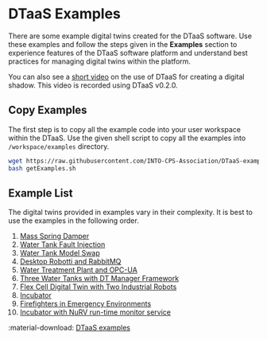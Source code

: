 # DTaaS Examples

There are some example digital twins created for the DTaaS software.
Use these examples and follow the steps given in the **Examples** section
to experience features of the DTaaS software platform and understand
best practices for managing digital twins within the platform.

You can also see a
[short video](https://odin.cps.digit.au.dk/into-cps/dtaas/assets/videos/cpsens.mp4)
on the use of DTaaS for creating a digital shadow. This video is recorded using
DTaaS v0.2.0.

## Copy Examples

The first step is to copy all the example code into your
user workspace within the DTaaS.
Use the given shell script to copy all the examples
into `/workspace/examples` directory.

```bash
wget https://raw.githubusercontent.com/INTO-CPS-Association/DTaaS-examples/main/getExamples.sh
bash getExamples.sh
```

## Example List

The digital twins provided in examples vary in their complexity. It is best
to use the examples in the following order.

1. [Mass Spring Damper](./mass-spring-damper/README.md)
1. [Water Tank Fault Injection](./water_tank_FI/README.md)
1. [Water Tank Model Swap](./water_tank_swap/README.md)
1. [Desktop Robotti and RabbitMQ](./drobotti-rmqfmu/README.md)
1. [Water Treatment Plant and OPC-UA](./opc-ua-waterplant/README.md)
1. [Three Water Tanks with DT Manager Framework](./three-tank/README.md)
1. [Flex Cell Digital Twin with Two Industrial Robots](./flex-cell/README.md)
1. [Incubator](./incubator/README.md)
1. [Firefighters in Emergency Environments](./o5g/README.md)
1. [Incubator with NuRV run-time monitor service](./incubator-NuRV-monitor-service/README.md)

:material-download: [DTaaS examples](https://github.com/INTO-CPS-Association/DTaaS-examples)

